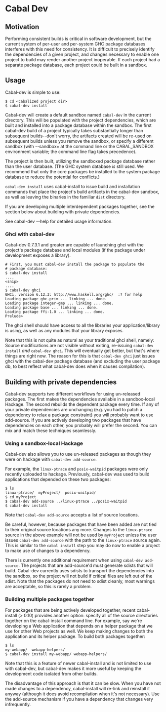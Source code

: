 # Cabal Dev
## Motivation

Performing consistent builds is critical in software development, but
the current system of per-user and per-system GHC package databases
interferes with this need for consistency.  It is difficult to
precisely identify the dependencies of a given project, and changes
necessary to enable one project to build may render another project
inoperable.  If each project had a separate package database, each
project could be built in a sandbox.

## Usage

Cabal-dev is simple to use:

    $ cd <cabalized project dir>
    $ cabal-dev install

Cabal-dev will create a default sandbox named `cabal-dev` in the
current directory.  This will be populated with the project
dependencies, which are built and installed into a package database
within the sandbox.  The first cabal-dev build of a project typically
takes substantially longer than subsequent builds--don't worry, the
artifacts created will be re-used on subsequent builds unless you
remove the sandbox, or specify a different sandbox (with --sandbox= at
the command line or the CABAL_SANDBOX environment variable; the
command line flag takes precedence).

The project is then built, utilizing the sandboxed package database
rather than the user database.  (The GHC system database *is* still
used.  We recommend that only the core packages be installed to the
system package database to reduce the potential for conflicts.)

`cabal-dev install` uses cabal-install to issue build and installation
commands that place the project's build artifacts in the cabal-dev
sandbox, as well as leaving the binaries in the familiar `dist`
directory.

If you are developing multiple interdependent packages together, see
the section below about building with private dependencies.

See cabal-dev --help for detailed usage information.

### Ghci with cabal-dev

Cabal-dev 0.7.3.1 and greater are capable of launching ghci with the
project's package database and local modules (if the package under
development exposes a library).

    # First, you must cabal-dev install the package to populate the
    # package database:
    $ cabal-dev install
    ....
    <snip>
    ....
    $ cabal-dev ghci
    GHCi, version 6.12.3: http://www.haskell.org/ghc/  :? for help
    Loading package ghc-prim ... linking ... done.
    Loading package integer-gmp ... linking ... done.
    Loading package base ... linking ... done.
    Loading package ffi-1.0 ... linking ... done.
    Prelude>

The ghci shell should have access to all the libraries your
application/library is using, as well as any modules that your library
exposes.

Note that this is not quite as natural as your traditional ghci shell,
namely: Source modifications are not visible without exiting,
re-issuing `cabal-dev install` *and* `cabal-dev ghci`.  This will
eventually get better, but that's where things are right now.  The
reason for this is that `cabal-dev ghci` just issues ghci with the
cabal-dev package database (and excluding the user package db, to best
reflect what cabal-dev does when it causes compilation).

## Building with private dependencies

Cabal-dev supports two different workflows for using un-released
packages. The first makes the dependencies available in a
sandbox-local Hackage. The second rebuilds the dependent package every
time. If any of your private dependencies are unchanging (e.g. you had
to patch a dependency to relax a package constraint) you will probably
want to use add-source. If you are actively developing two packages
that have dependencies on each other, you probably will prefer the
second. You can mix and match these techniques seamlessly.

### Using a sandbox-local Hackage

Cabal-dev also allows you to use un-released packages as though they
were on hackage with `cabal-dev add-source`.

For example, the `linux-ptrace` and `posix-waitpid` packages were only
recently uploaded to hackage.  Previously, cabal-dev was used to build
applications that depended on these two packages:

    $ ls
    linux-ptrace/  myProject/  posix-waitpid/
    $ cd myProject
    $ cabal-dev add-source ../linux-ptrace ../posix-waitpid
    $ cabal-dev install

Note that `cabal-dev add-source` accepts a list of source locations.

Be careful, however, because packages that have been added are not
tied to their original source locations any more.  Changes to the
`linux-ptrace` source in the above example will not be used by
`myProject` unless the user issues `cabal-dev add-source` with the
path to the `linux-ptrace` source again.  This is similar to the
`cabal install` step you may do now to enable a project to make use of
changes to a dependency.

There is currently one additional requirement when using `cabal-dev
add-source`.  The projects that are add-source'd must generate sdists
that will build.  Cabal-dev currently uses sdists to transport the
dependencies into the sandbox, so the project will not build if
critical files are left out of the sdist.  Note that the packages do
not need to sdist cleanly, most warnings are acceptable, so this is
rarely a problem.

### Building multiple packages together

For packages that are being actively developed together, recent
cabal-install (> 0.10) provides another option: specify all of the
source directories together on the cabal-install command line. For
example, say we're developing a Web application that depends on a
helper package that we use for other Web projects as well. We keep
making changes to both the application and its helper package. To
build both packages together:

    $ ls
    my-webapp/  webapp-helpers/
    $ cabal-dev install my-webapp/ webapp-helpers/

Note that this is a feature of newer cabal-install and is not limited
to use with cabal-dev, but cabal-dev makes it more useful by keeping
the development code isolated from other builds.

The disadvantage of this approach is that it can be slow. When you
have not made changes to a dependency, cabal-install will re-link and
reinstall it anyway (although it does avoid recompilation when it's
not necessary). Use the add-source mechanism if you have a dependency
that changes very infrequently.
